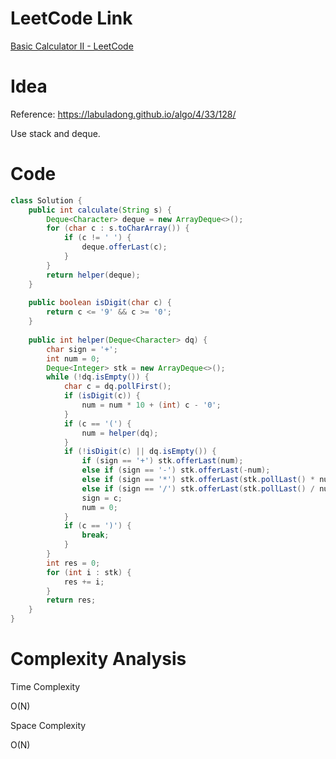 # LeetCode Link

[Basic Calculator II - LeetCode](https://leetcode.com/problems/basic-calculator-ii/)

# Idea

Reference: https://labuladong.github.io/algo/4/33/128/

Use stack and deque.

# Code

```java
class Solution {
    public int calculate(String s) {
        Deque<Character> deque = new ArrayDeque<>();
        for (char c : s.toCharArray()) {
            if (c != ' ') {
                deque.offerLast(c);
            }
        }
        return helper(deque);
    }
    
    public boolean isDigit(char c) {
        return c <= '9' && c >= '0';
    }
    
    public int helper(Deque<Character> dq) {
        char sign = '+';
        int num = 0;
        Deque<Integer> stk = new ArrayDeque<>();
        while (!dq.isEmpty()) {
            char c = dq.pollFirst();
            if (isDigit(c)) {
                num = num * 10 + (int) c - '0';
            }
            if (c == '(') {
                num = helper(dq);
            }
            if (!isDigit(c) || dq.isEmpty()) {
                if (sign == '+') stk.offerLast(num);
                else if (sign == '-') stk.offerLast(-num);
                else if (sign == '*') stk.offerLast(stk.pollLast() * num);
                else if (sign == '/') stk.offerLast(stk.pollLast() / num);
                sign = c;
                num = 0;
            }
            if (c == ')') {
                break;
            }
        }
        int res = 0;
        for (int i : stk) {
            res += i;
        }
        return res;
    }
}
```

# Complexity Analysis

Time Complexity

O(N)

Space Complexity

O(N)
